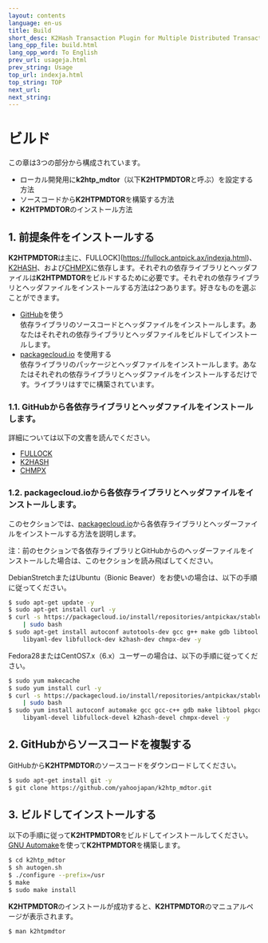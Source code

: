 ```yaml
---
layout: contents
language: en-us
title: Build
short_desc: K2Hash Transaction Plugin for Multiple Distributed Transaction Of Repeater
lang_opp_file: build.html
lang_opp_word: To English
prev_url: usageja.html
prev_string: Usage
top_url: indexja.html
top_string: TOP
next_url: 
next_string: 
---
```


# ビルド

この章は3つの部分から構成されています。

* ローカル開発用に**k2htp_mdtor**（以下**K2HTPMDTOR**と呼ぶ）を設定する方法
* ソースコードから**K2HTPMDTOR**を構築する方法
* **K2HTPMDTOR**のインストール方法

## 1. 前提条件をインストールする

**K2HTPMDTOR**は主に、FULLOCK](https://fullock.antpick.ax/indexja.html)、[K2HASH](https://k2hash.antpick.ax/indexja.html)、および[CHMPX](https://chmpx.antpick.ax/indexja.html)に依存します。それぞれの依存ライブラリとヘッダファイルは**K2HTPMDTOR**をビルドするために必要です。それぞれの依存ライブラリとヘッダファイルをインストールする方法は2つあります。好きなものを選ぶことができます。

* [GitHub](https://github.com/yahoojapan)を使う  
  依存ライブラリのソースコードとヘッダファイルをインストールします。あなたはそれぞれの依存ライブラリとヘッダファイルをビルドしてインストールします。
* [packagecloud.io](https://packagecloud.io/antpickax/stable/) を使用する  
  依存ライブラリのパッケージとヘッダファイルをインストールします。あなたはそれぞれの依存ライブラリとヘッダファイルをインストールするだけです。ライブラリはすでに構築されています。

### 1.1. GitHubから各依存ライブラリとヘッダファイルをインストールします。

詳細については以下の文書を読んでください。

* [FULLOCK](https://fullock.antpick.ax/buildja.html)
* [K2HASH](https://k2hash.antpick.ax/buildja.html)
* [CHMPX](https://chmpx.antpick.ax/buildja.html)

### 1.2. packagecloud.ioから各依存ライブラリとヘッダファイルをインストールします。

このセクションでは、[packagecloud.io](https://packagecloud.io/antpickax/stable/)から各依存ライブラリとヘッダーファイルをインストールする方法を説明します。

注：前のセクションで各依存ライブラリとGitHubからのヘッダーファイルをインストールした場合は、このセクションを読み飛ばしてください。

DebianStretchまたはUbuntu（Bionic Beaver）をお使いの場合は、以下の手順に従ってください。
```bash
$ sudo apt-get update -y
$ sudo apt-get install curl -y
$ curl -s https://packagecloud.io/install/repositories/antpickax/stable/script.deb.sh \
    | sudo bash
$ sudo apt-get install autoconf autotools-dev gcc g++ make gdb libtool pkg-config \
    libyaml-dev libfullock-dev k2hash-dev chmpx-dev -y
```

Fedora28またはCentOS7.x（6.x）ユーザーの場合は、以下の手順に従ってください。
```bash
$ sudo yum makecache
$ sudo yum install curl -y
$ curl -s https://packagecloud.io/install/repositories/antpickax/stable/script.rpm.sh \
    | sudo bash
$ sudo yum install autoconf automake gcc gcc-c++ gdb make libtool pkgconfig \
    libyaml-devel libfullock-devel k2hash-devel chmpx-devel -y
```

## 2. GitHubからソースコードを複製する

GitHubから**K2HTPMDTOR**のソースコードをダウンロードしてください。
```bash
$ sudo apt-get install git -y
$ git clone https://github.com/yahoojapan/k2htp_mdtor.git
```

## 3. ビルドしてインストールする

以下の手順に従って**K2HTPMDTOR**をビルドしてインストールしてください。 [GNU Automake](https://www.gnu.org/software/automake/)を使って**K2HTPMDTOR**を構築します。
```bash
$ cd k2htp_mdtor
$ sh autogen.sh
$ ./configure --prefix=/usr
$ make
$ sudo make install
```

**K2HTPMDTOR**のインストールが成功すると、**K2HTPMDTOR**のマニュアルページが表示されます。
```bash
$ man k2htpmdtor
```


